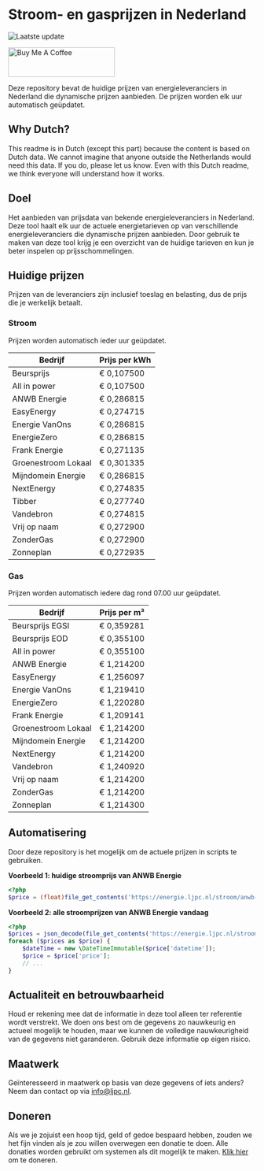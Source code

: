 # Stroom- en gasprijzen in Nederland

![Laatste update](https://img.shields.io/badge/laatste%20update-2025--05--27%2018%3A00%20CET-brightgreen)

<a href="https://www.buymeacoffee.com/Lars-" target="_blank"><img src="https://cdn.buymeacoffee.com/buttons/v2/default-orange.png" alt="Buy Me A Coffee" height="60" style="height: 60px !important;width: 217px !important;" ></a>

Deze repository bevat de huidige prijzen van energieleveranciers in Nederland die dynamische prijzen aanbieden. De prijzen worden elk uur automatisch geüpdatet.

## Why Dutch?

This readme is in Dutch (except this part) because the content is based on Dutch data. We cannot imagine that anyone outside the Netherlands would need this data. If you do, please let us know. Even with this Dutch readme, we think
everyone will understand how it works.

## Doel

Het aanbieden van prijsdata van bekende energieleveranciers in Nederland. Deze tool haalt elk uur de actuele energietarieven op van verschillende energieleveranciers die dynamische prijzen aanbieden. Door gebruik te maken van deze tool
krijg je een overzicht van de huidige tarieven en kun je beter inspelen op prijsschommelingen.

## Huidige prijzen

Prijzen van de leveranciers zijn inclusief toeslag en belasting, dus de prijs die je werkelijk betaalt.

### Stroom

Prijzen worden automatisch ieder uur geüpdatet.

 Bedrijf | Prijs per kWh 
---------|---------------
Beursprijs | € 0,107500
All in power | € 0,107500
ANWB Energie | € 0,286815
EasyEnergy | € 0,274715
Energie VanOns | € 0,286815
EnergieZero | € 0,286815
Frank Energie | € 0,271135
Groenestroom Lokaal | € 0,301335
Mijndomein Energie | € 0,286815
NextEnergy | € 0,274835
Tibber | € 0,277740
Vandebron | € 0,274815
Vrij op naam | € 0,272900
ZonderGas | € 0,272900
Zonneplan | € 0,272935


### Gas

Prijzen worden automatisch iedere dag rond 07.00 uur geüpdatet.

 Bedrijf | Prijs per m³ 
---------|--------------
Beursprijs EGSI | € 0,359281
Beursprijs EOD | € 0,355100
All in power | € 0,355100
ANWB Energie | € 1,214200
EasyEnergy | € 1,256097
Energie VanOns | € 1,219410
EnergieZero | € 1,220280
Frank Energie | € 1,209141
Groenestroom Lokaal | € 1,214200
Mijndomein Energie | € 1,214200
NextEnergy | € 1,214200
Vandebron | € 1,240920
Vrij op naam | € 1,214200
ZonderGas | € 1,214200
Zonneplan | € 1,214300


## Automatisering

Door deze repository is het mogelijk om de actuele prijzen in scripts te gebruiken.

**Voorbeeld 1: huidige stroomprijs van ANWB Energie**

```php
<?php
$price = (float)file_get_contents('https://energie.ljpc.nl/stroom/anwb-energie-nu.txt');

```

**Voorbeeld 2: alle stroomprijzen van ANWB Energie vandaag**

```php
<?php
$prices = json_decode(file_get_contents('https://energie.ljpc.nl/stroom/all-in-power-vandaag.json'),true);
foreach ($prices as $price) {
    $dateTime = new \DateTimeImmutable($price['datetime']);
    $price = $price['price'];
    // ...
}
```

## Actualiteit en betrouwbaarheid

Houd er rekening mee dat de informatie in deze tool alleen ter referentie wordt verstrekt. We doen ons best om de gegevens zo nauwkeurig en actueel mogelijk te houden, maar we kunnen de volledige nauwkeurigheid van de gegevens niet
garanderen. Gebruik deze informatie op eigen risico.

## Maatwerk

Geïnteresseerd in maatwerk op basis van deze gegevens of iets anders? Neem dan contact op
via [info@ljpc.nl](mailto:info@ljpc.nl?subject=Energie%20prijzen).

## Doneren

Als we je zojuist een hoop tijd, geld of gedoe bespaard hebben, zouden we het fijn vinden als je zou willen overwegen een
donatie te doen. Alle donaties worden gebruikt om systemen als dit mogelijk te
maken. [Klik hier](https://www.buymeacoffee.com/Lars-) om te doneren.
